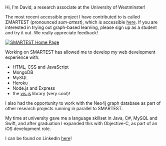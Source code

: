 Hi, I'm David, a research associate at the University of Westminster!

The most recent accessible project I have contributed to is called ΣMARTEST (pronounced _sum-artest_), which is accessible [here](https://smartestknowledge.org/). If you are interested in trying out graph-based learning, please sign up as a student and try it out. We really appreciate feedback!

[<img src="https://i.imgur.com/xYqkEnQ.png" alt="SMARTEST Home Page">](https://smartestknowledge.org/)

Working on SMARTEST has allowed me to develop my web development experience with:
- HTML, CSS and JavaScript
- MongoDB
- MySQL
- Heroku
- Node.js and Express
- the [vis.js](https://visjs.github.io/vis-network/examples/) library (very cool)!
<p>I also had the opportunity to work with the Neo4j graph database as part of other research projects running in parallel to SMARTEST.</p>

<p>My time at university gave me a language skillset in Java, C#, MySQL and Swift, and after graduation I expanded this with Objective-C, as part of an iOS development role.</p>
  
I can be found on LinkedIn [here](https://www.linkedin.com/in/david-chan-you-fee-2533b3148/)!


<!--
**davidchan125/davidchan125** is a ✨ _special_ ✨ repository because its `README.md` (this file) appears on your GitHub profile.

Here are some ideas to get you started:

- 🔭 I’m currently working on ...
- 🌱 I’m currently learning ...
- 👯 I’m looking to collaborate on ...
- 🤔 I’m looking for help with ...
- 💬 Ask me about ...
- 📫 How to reach me: ...
- 😄 Pronouns: ...
- ⚡ Fun fact: ...
-->
